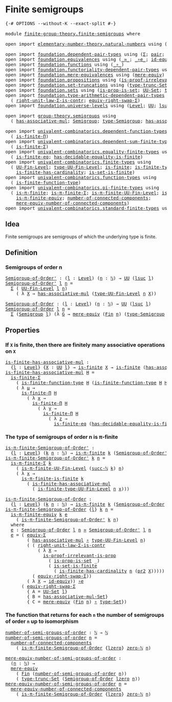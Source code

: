 # Finite semigroups

<pre class="Agda"><a id="30" class="Symbol">{-#</a> <a id="34" class="Keyword">OPTIONS</a> <a id="42" class="Pragma">--without-K</a> <a id="54" class="Pragma">--exact-split</a> <a id="68" class="Symbol">#-}</a>

<a id="73" class="Keyword">module</a> <a id="80" href="finite-group-theory.finite-semigroups.html" class="Module">finite-group-theory.finite-semigroups</a> <a id="118" class="Keyword">where</a>

<a id="125" class="Keyword">open</a> <a id="130" class="Keyword">import</a> <a id="137" href="elementary-number-theory.natural-numbers.html" class="Module">elementary-number-theory.natural-numbers</a> <a id="178" class="Keyword">using</a> <a id="184" class="Symbol">(</a><a id="185" href="elementary-number-theory.natural-numbers.html#1530" class="Datatype">ℕ</a><a id="186" class="Symbol">;</a> <a id="188" href="elementary-number-theory.natural-numbers.html#1564" class="InductiveConstructor">succ-ℕ</a><a id="194" class="Symbol">;</a> <a id="196" href="elementary-number-theory.natural-numbers.html#1551" class="InductiveConstructor">zero-ℕ</a><a id="202" class="Symbol">)</a>

<a id="205" class="Keyword">open</a> <a id="210" class="Keyword">import</a> <a id="217" href="foundation.dependent-pair-types.html" class="Module">foundation.dependent-pair-types</a> <a id="249" class="Keyword">using</a> <a id="255" class="Symbol">(</a><a id="256" href="foundation-core.dependent-pair-types.html#515" class="Record">Σ</a><a id="257" class="Symbol">;</a> <a id="259" href="foundation-core.dependent-pair-types.html#588" class="InductiveConstructor">pair</a><a id="263" class="Symbol">;</a> <a id="265" href="foundation-core.dependent-pair-types.html#605" class="Field">pr1</a><a id="268" class="Symbol">;</a> <a id="270" href="foundation-core.dependent-pair-types.html#617" class="Field">pr2</a><a id="273" class="Symbol">)</a>
<a id="275" class="Keyword">open</a> <a id="280" class="Keyword">import</a> <a id="287" href="foundation.equivalences.html" class="Module">foundation.equivalences</a> <a id="311" class="Keyword">using</a> <a id="317" class="Symbol">(</a><a id="318" href="foundation-core.equivalences.html#1621" class="Function Operator">_≃_</a><a id="321" class="Symbol">;</a> <a id="323" href="foundation-core.equivalences.html#7869" class="Function Operator">_∘e_</a><a id="327" class="Symbol">;</a> <a id="329" href="foundation-core.equivalences.html#2494" class="Function">id-equiv</a><a id="337" class="Symbol">)</a>
<a id="339" class="Keyword">open</a> <a id="344" class="Keyword">import</a> <a id="351" href="foundation.functions.html" class="Module">foundation.functions</a> <a id="372" class="Keyword">using</a> <a id="378" class="Symbol">(</a><a id="379" href="foundation-core.functions.html#420" class="Function Operator">_∘_</a><a id="382" class="Symbol">)</a>
<a id="384" class="Keyword">open</a> <a id="389" class="Keyword">import</a> <a id="396" href="foundation.functoriality-dependent-pair-types.html" class="Module">foundation.functoriality-dependent-pair-types</a> <a id="442" class="Keyword">using</a> <a id="448" class="Symbol">(</a><a id="449" href="foundation-core.functoriality-dependent-pair-types.html#10434" class="Function">equiv-Σ</a><a id="456" class="Symbol">)</a>
<a id="458" class="Keyword">open</a> <a id="463" class="Keyword">import</a> <a id="470" href="foundation.mere-equivalences.html" class="Module">foundation.mere-equivalences</a> <a id="499" class="Keyword">using</a> <a id="505" class="Symbol">(</a><a id="506" href="foundation.mere-equivalences.html#1415" class="Function">mere-equiv</a><a id="516" class="Symbol">)</a>
<a id="518" class="Keyword">open</a> <a id="523" class="Keyword">import</a> <a id="530" href="foundation.propositions.html" class="Module">foundation.propositions</a> <a id="554" class="Keyword">using</a> <a id="560" class="Symbol">(</a><a id="561" href="foundation-core.propositions.html#3047" class="Function">is-proof-irrelevant-is-prop</a><a id="588" class="Symbol">)</a>
<a id="590" class="Keyword">open</a> <a id="595" class="Keyword">import</a> <a id="602" href="foundation.set-truncations.html" class="Module">foundation.set-truncations</a> <a id="629" class="Keyword">using</a> <a id="635" class="Symbol">(</a><a id="636" href="foundation.set-truncations.html#3998" class="Function">type-trunc-Set</a><a id="650" class="Symbol">)</a>
<a id="652" class="Keyword">open</a> <a id="657" class="Keyword">import</a> <a id="664" href="foundation.sets.html" class="Module">foundation.sets</a> <a id="680" class="Keyword">using</a> <a id="686" class="Symbol">(</a><a id="687" href="foundation.sets.html#2421" class="Function">is-prop-is-set</a><a id="701" class="Symbol">;</a> <a id="703" href="foundation-core.sets.html#1190" class="Function">UU-Set</a><a id="709" class="Symbol">;</a> <a id="711" href="foundation-core.sets.html#1304" class="Function">type-Set</a><a id="719" class="Symbol">)</a>
<a id="721" class="Keyword">open</a> <a id="726" class="Keyword">import</a> <a id="733" href="foundation.type-arithmetic-dependent-pair-types.html" class="Module">foundation.type-arithmetic-dependent-pair-types</a> <a id="781" class="Keyword">using</a>
  <a id="789" class="Symbol">(</a> <a id="791" href="foundation-core.type-arithmetic-dependent-pair-types.html#4314" class="Function">right-unit-law-Σ-is-contr</a><a id="816" class="Symbol">;</a> <a id="818" href="foundation-core.type-arithmetic-dependent-pair-types.html#11512" class="Function">equiv-right-swap-Σ</a><a id="836" class="Symbol">)</a>
<a id="838" class="Keyword">open</a> <a id="843" class="Keyword">import</a> <a id="850" href="foundation.universe-levels.html" class="Module">foundation.universe-levels</a> <a id="877" class="Keyword">using</a> <a id="883" class="Symbol">(</a><a id="884" href="Agda.Primitive.html#597" class="Postulate">Level</a><a id="889" class="Symbol">;</a> <a id="891" href="foundation-core.universe-levels.html#235" class="Primitive">UU</a><a id="893" class="Symbol">;</a> <a id="895" href="Agda.Primitive.html#780" class="Primitive">lsuc</a><a id="899" class="Symbol">;</a> <a id="901" href="Agda.Primitive.html#764" class="Primitive">lzero</a><a id="906" class="Symbol">)</a>

<a id="909" class="Keyword">open</a> <a id="914" class="Keyword">import</a> <a id="921" href="group-theory.semigroups.html" class="Module">group-theory.semigroups</a> <a id="945" class="Keyword">using</a>
  <a id="953" class="Symbol">(</a> <a id="955" href="group-theory.semigroups.html#478" class="Function">has-associative-mul</a><a id="974" class="Symbol">;</a> <a id="976" href="group-theory.semigroups.html#750" class="Function">Semigroup</a><a id="985" class="Symbol">;</a> <a id="987" href="group-theory.semigroups.html#946" class="Function">type-Semigroup</a><a id="1001" class="Symbol">;</a> <a id="1003" href="group-theory.semigroups.html#624" class="Function">has-associative-mul-Set</a><a id="1026" class="Symbol">)</a>

<a id="1029" class="Keyword">open</a> <a id="1034" class="Keyword">import</a> <a id="1041" href="univalent-combinatorics.dependent-function-types.html" class="Module">univalent-combinatorics.dependent-function-types</a> <a id="1090" class="Keyword">using</a>
  <a id="1098" class="Symbol">(</a> <a id="1100" href="univalent-combinatorics.dependent-function-types.html#2753" class="Function">is-finite-Π</a><a id="1111" class="Symbol">)</a>
<a id="1113" class="Keyword">open</a> <a id="1118" class="Keyword">import</a> <a id="1125" href="univalent-combinatorics.dependent-sum-finite-types.html" class="Module">univalent-combinatorics.dependent-sum-finite-types</a> <a id="1176" class="Keyword">using</a>
  <a id="1184" class="Symbol">(</a> <a id="1186" href="univalent-combinatorics.dependent-sum-finite-types.html#2490" class="Function">is-finite-Σ</a><a id="1197" class="Symbol">)</a>
<a id="1199" class="Keyword">open</a> <a id="1204" class="Keyword">import</a> <a id="1211" href="univalent-combinatorics.equality-finite-types.html" class="Module">univalent-combinatorics.equality-finite-types</a> <a id="1257" class="Keyword">using</a>
  <a id="1265" class="Symbol">(</a> <a id="1267" href="univalent-combinatorics.equality-finite-types.html#2625" class="Function">is-finite-eq</a><a id="1279" class="Symbol">;</a> <a id="1281" href="univalent-combinatorics.equality-finite-types.html#1723" class="Function">has-decidable-equality-is-finite</a><a id="1313" class="Symbol">)</a>
<a id="1315" class="Keyword">open</a> <a id="1320" class="Keyword">import</a> <a id="1327" href="univalent-combinatorics.finite-types.html" class="Module">univalent-combinatorics.finite-types</a> <a id="1364" class="Keyword">using</a>
  <a id="1372" class="Symbol">(</a> <a id="1374" href="univalent-combinatorics.finite-types.html#5389" class="Function">UU-Fin-Level</a><a id="1386" class="Symbol">;</a> <a id="1388" href="univalent-combinatorics.finite-types.html#5484" class="Function">type-UU-Fin-Level</a><a id="1405" class="Symbol">;</a> <a id="1407" href="univalent-combinatorics.finite-types.html#4138" class="Function">is-finite</a><a id="1416" class="Symbol">;</a> <a id="1418" href="univalent-combinatorics.finite-types.html#10192" class="Function">is-finite-type-UU-Fin-Level</a><a id="1445" class="Symbol">;</a>
    <a id="1451" href="univalent-combinatorics.finite-types.html#12016" class="Function">is-finite-has-cardinality</a><a id="1476" class="Symbol">;</a> <a id="1478" href="univalent-combinatorics.finite-types.html#14532" class="Function">is-set-is-finite</a><a id="1494" class="Symbol">)</a>
<a id="1496" class="Keyword">open</a> <a id="1501" class="Keyword">import</a> <a id="1508" href="univalent-combinatorics.function-types.html" class="Module">univalent-combinatorics.function-types</a> <a id="1547" class="Keyword">using</a>
  <a id="1555" class="Symbol">(</a> <a id="1557" href="univalent-combinatorics.function-types.html#1212" class="Function">is-finite-function-type</a><a id="1580" class="Symbol">)</a>
<a id="1582" class="Keyword">open</a> <a id="1587" class="Keyword">import</a> <a id="1594" href="univalent-combinatorics.pi-finite-types.html" class="Module">univalent-combinatorics.pi-finite-types</a> <a id="1634" class="Keyword">using</a>
  <a id="1642" class="Symbol">(</a> <a id="1644" href="univalent-combinatorics.pi-finite-types.html#8807" class="Function">is-π-finite</a><a id="1655" class="Symbol">;</a> <a id="1657" href="univalent-combinatorics.pi-finite-types.html#34870" class="Function">is-π-finite-Σ</a><a id="1670" class="Symbol">;</a> <a id="1672" href="univalent-combinatorics.pi-finite-types.html#15889" class="Function">is-π-finite-UU-Fin-Level</a><a id="1696" class="Symbol">;</a> <a id="1698" href="univalent-combinatorics.pi-finite-types.html#14792" class="Function">is-π-finite-is-finite</a><a id="1719" class="Symbol">;</a>
    <a id="1725" href="univalent-combinatorics.pi-finite-types.html#11013" class="Function">is-π-finite-equiv</a><a id="1742" class="Symbol">;</a> <a id="1744" href="univalent-combinatorics.pi-finite-types.html#8085" class="Function">number-of-connected-components</a><a id="1774" class="Symbol">;</a>
    <a id="1780" href="univalent-combinatorics.pi-finite-types.html#8250" class="Function">mere-equiv-number-of-connected-components</a><a id="1821" class="Symbol">)</a>
<a id="1823" class="Keyword">open</a> <a id="1828" class="Keyword">import</a> <a id="1835" href="univalent-combinatorics.standard-finite-types.html" class="Module">univalent-combinatorics.standard-finite-types</a> <a id="1881" class="Keyword">using</a> <a id="1887" class="Symbol">(</a><a id="1888" href="univalent-combinatorics.standard-finite-types.html#2393" class="Function">Fin</a><a id="1891" class="Symbol">)</a>
</pre>
## Idea

Finite semigroups are semigroups of which the underlying type is finite.

## Definition

### Semigroups of order n

<pre class="Agda"><a id="Semigroup-of-Order&#39;"></a><a id="2031" href="finite-group-theory.finite-semigroups.html#2031" class="Function">Semigroup-of-Order&#39;</a> <a id="2051" class="Symbol">:</a> <a id="2053" class="Symbol">(</a><a id="2054" href="finite-group-theory.finite-semigroups.html#2054" class="Bound">l</a> <a id="2056" class="Symbol">:</a> <a id="2058" href="Agda.Primitive.html#597" class="Postulate">Level</a><a id="2063" class="Symbol">)</a> <a id="2065" class="Symbol">(</a><a id="2066" href="finite-group-theory.finite-semigroups.html#2066" class="Bound">n</a> <a id="2068" class="Symbol">:</a> <a id="2070" href="elementary-number-theory.natural-numbers.html#1530" class="Datatype">ℕ</a><a id="2071" class="Symbol">)</a> <a id="2073" class="Symbol">→</a> <a id="2075" href="foundation-core.universe-levels.html#235" class="Primitive">UU</a> <a id="2078" class="Symbol">(</a><a id="2079" href="Agda.Primitive.html#780" class="Primitive">lsuc</a> <a id="2084" href="finite-group-theory.finite-semigroups.html#2054" class="Bound">l</a><a id="2085" class="Symbol">)</a>
<a id="2087" href="finite-group-theory.finite-semigroups.html#2031" class="Function">Semigroup-of-Order&#39;</a> <a id="2107" href="finite-group-theory.finite-semigroups.html#2107" class="Bound">l</a> <a id="2109" href="finite-group-theory.finite-semigroups.html#2109" class="Bound">n</a> <a id="2111" class="Symbol">=</a>
  <a id="2115" href="foundation-core.dependent-pair-types.html#515" class="Record">Σ</a> <a id="2117" class="Symbol">(</a> <a id="2119" href="univalent-combinatorics.finite-types.html#5389" class="Function">UU-Fin-Level</a> <a id="2132" href="finite-group-theory.finite-semigroups.html#2107" class="Bound">l</a> <a id="2134" href="finite-group-theory.finite-semigroups.html#2109" class="Bound">n</a><a id="2135" class="Symbol">)</a>
    <a id="2141" class="Symbol">(</a> <a id="2143" class="Symbol">λ</a> <a id="2145" href="finite-group-theory.finite-semigroups.html#2145" class="Bound">X</a> <a id="2147" class="Symbol">→</a> <a id="2149" href="group-theory.semigroups.html#478" class="Function">has-associative-mul</a> <a id="2169" class="Symbol">(</a><a id="2170" href="univalent-combinatorics.finite-types.html#5484" class="Function">type-UU-Fin-Level</a> <a id="2188" href="finite-group-theory.finite-semigroups.html#2109" class="Bound">n</a> <a id="2190" href="finite-group-theory.finite-semigroups.html#2145" class="Bound">X</a><a id="2191" class="Symbol">))</a>

<a id="Semigroup-of-Order"></a><a id="2195" href="finite-group-theory.finite-semigroups.html#2195" class="Function">Semigroup-of-Order</a> <a id="2214" class="Symbol">:</a> <a id="2216" class="Symbol">(</a><a id="2217" href="finite-group-theory.finite-semigroups.html#2217" class="Bound">l</a> <a id="2219" class="Symbol">:</a> <a id="2221" href="Agda.Primitive.html#597" class="Postulate">Level</a><a id="2226" class="Symbol">)</a> <a id="2228" class="Symbol">(</a><a id="2229" href="finite-group-theory.finite-semigroups.html#2229" class="Bound">n</a> <a id="2231" class="Symbol">:</a> <a id="2233" href="elementary-number-theory.natural-numbers.html#1530" class="Datatype">ℕ</a><a id="2234" class="Symbol">)</a> <a id="2236" class="Symbol">→</a> <a id="2238" href="foundation-core.universe-levels.html#235" class="Primitive">UU</a> <a id="2241" class="Symbol">(</a><a id="2242" href="Agda.Primitive.html#780" class="Primitive">lsuc</a> <a id="2247" href="finite-group-theory.finite-semigroups.html#2217" class="Bound">l</a><a id="2248" class="Symbol">)</a>
<a id="2250" href="finite-group-theory.finite-semigroups.html#2195" class="Function">Semigroup-of-Order</a> <a id="2269" href="finite-group-theory.finite-semigroups.html#2269" class="Bound">l</a> <a id="2271" href="finite-group-theory.finite-semigroups.html#2271" class="Bound">n</a> <a id="2273" class="Symbol">=</a>
  <a id="2277" href="foundation-core.dependent-pair-types.html#515" class="Record">Σ</a> <a id="2279" class="Symbol">(</a><a id="2280" href="group-theory.semigroups.html#750" class="Function">Semigroup</a> <a id="2290" href="finite-group-theory.finite-semigroups.html#2269" class="Bound">l</a><a id="2291" class="Symbol">)</a> <a id="2293" class="Symbol">(λ</a> <a id="2296" href="finite-group-theory.finite-semigroups.html#2296" class="Bound">G</a> <a id="2298" class="Symbol">→</a> <a id="2300" href="foundation.mere-equivalences.html#1415" class="Function">mere-equiv</a> <a id="2311" class="Symbol">(</a><a id="2312" href="univalent-combinatorics.standard-finite-types.html#2393" class="Function">Fin</a> <a id="2316" href="finite-group-theory.finite-semigroups.html#2271" class="Bound">n</a><a id="2317" class="Symbol">)</a> <a id="2319" class="Symbol">(</a><a id="2320" href="group-theory.semigroups.html#946" class="Function">type-Semigroup</a> <a id="2335" href="finite-group-theory.finite-semigroups.html#2296" class="Bound">G</a><a id="2336" class="Symbol">))</a>
</pre>
## Properties

### If `X` is finite, then there are finitely many associative operations on `X`

<pre class="Agda"><a id="is-finite-has-associative-mul"></a><a id="2449" href="finite-group-theory.finite-semigroups.html#2449" class="Function">is-finite-has-associative-mul</a> <a id="2479" class="Symbol">:</a>
  <a id="2483" class="Symbol">{</a><a id="2484" href="finite-group-theory.finite-semigroups.html#2484" class="Bound">l</a> <a id="2486" class="Symbol">:</a> <a id="2488" href="Agda.Primitive.html#597" class="Postulate">Level</a><a id="2493" class="Symbol">}</a> <a id="2495" class="Symbol">{</a><a id="2496" href="finite-group-theory.finite-semigroups.html#2496" class="Bound">X</a> <a id="2498" class="Symbol">:</a> <a id="2500" href="foundation-core.universe-levels.html#235" class="Primitive">UU</a> <a id="2503" href="finite-group-theory.finite-semigroups.html#2484" class="Bound">l</a><a id="2504" class="Symbol">}</a> <a id="2506" class="Symbol">→</a> <a id="2508" href="univalent-combinatorics.finite-types.html#4138" class="Function">is-finite</a> <a id="2518" href="finite-group-theory.finite-semigroups.html#2496" class="Bound">X</a> <a id="2520" class="Symbol">→</a> <a id="2522" href="univalent-combinatorics.finite-types.html#4138" class="Function">is-finite</a> <a id="2532" class="Symbol">(</a><a id="2533" href="group-theory.semigroups.html#478" class="Function">has-associative-mul</a> <a id="2553" href="finite-group-theory.finite-semigroups.html#2496" class="Bound">X</a><a id="2554" class="Symbol">)</a>
<a id="2556" href="finite-group-theory.finite-semigroups.html#2449" class="Function">is-finite-has-associative-mul</a> <a id="2586" href="finite-group-theory.finite-semigroups.html#2586" class="Bound">H</a> <a id="2588" class="Symbol">=</a>
  <a id="2592" href="univalent-combinatorics.dependent-sum-finite-types.html#2490" class="Function">is-finite-Σ</a>
    <a id="2608" class="Symbol">(</a> <a id="2610" href="univalent-combinatorics.function-types.html#1212" class="Function">is-finite-function-type</a> <a id="2634" href="finite-group-theory.finite-semigroups.html#2586" class="Bound">H</a> <a id="2636" class="Symbol">(</a><a id="2637" href="univalent-combinatorics.function-types.html#1212" class="Function">is-finite-function-type</a> <a id="2661" href="finite-group-theory.finite-semigroups.html#2586" class="Bound">H</a> <a id="2663" href="finite-group-theory.finite-semigroups.html#2586" class="Bound">H</a><a id="2664" class="Symbol">))</a>
    <a id="2671" class="Symbol">(</a> <a id="2673" class="Symbol">λ</a> <a id="2675" href="finite-group-theory.finite-semigroups.html#2675" class="Bound">μ</a> <a id="2677" class="Symbol">→</a>
      <a id="2685" href="univalent-combinatorics.dependent-function-types.html#2753" class="Function">is-finite-Π</a> <a id="2697" href="finite-group-theory.finite-semigroups.html#2586" class="Bound">H</a>
        <a id="2707" class="Symbol">(</a> <a id="2709" class="Symbol">λ</a> <a id="2711" href="finite-group-theory.finite-semigroups.html#2711" class="Bound">x</a> <a id="2713" class="Symbol">→</a>
          <a id="2725" href="univalent-combinatorics.dependent-function-types.html#2753" class="Function">is-finite-Π</a> <a id="2737" href="finite-group-theory.finite-semigroups.html#2586" class="Bound">H</a>
            <a id="2751" class="Symbol">(</a> <a id="2753" class="Symbol">λ</a> <a id="2755" href="finite-group-theory.finite-semigroups.html#2755" class="Bound">y</a> <a id="2757" class="Symbol">→</a>
              <a id="2773" href="univalent-combinatorics.dependent-function-types.html#2753" class="Function">is-finite-Π</a> <a id="2785" href="finite-group-theory.finite-semigroups.html#2586" class="Bound">H</a>
                <a id="2803" class="Symbol">(</a> <a id="2805" class="Symbol">λ</a> <a id="2807" href="finite-group-theory.finite-semigroups.html#2807" class="Bound">z</a> <a id="2809" class="Symbol">→</a>
                  <a id="2829" href="univalent-combinatorics.equality-finite-types.html#2625" class="Function">is-finite-eq</a> <a id="2842" class="Symbol">(</a><a id="2843" href="univalent-combinatorics.equality-finite-types.html#1723" class="Function">has-decidable-equality-is-finite</a> <a id="2876" href="finite-group-theory.finite-semigroups.html#2586" class="Bound">H</a><a id="2877" class="Symbol">)))))</a>
</pre>
### The type of semigroups of order n is π-finite

<pre class="Agda"><a id="is-π-finite-Semigroup-of-Order&#39;"></a><a id="2947" href="finite-group-theory.finite-semigroups.html#2947" class="Function">is-π-finite-Semigroup-of-Order&#39;</a> <a id="2979" class="Symbol">:</a>
  <a id="2983" class="Symbol">{</a><a id="2984" href="finite-group-theory.finite-semigroups.html#2984" class="Bound">l</a> <a id="2986" class="Symbol">:</a> <a id="2988" href="Agda.Primitive.html#597" class="Postulate">Level</a><a id="2993" class="Symbol">}</a> <a id="2995" class="Symbol">(</a><a id="2996" href="finite-group-theory.finite-semigroups.html#2996" class="Bound">k</a> <a id="2998" href="finite-group-theory.finite-semigroups.html#2998" class="Bound">n</a> <a id="3000" class="Symbol">:</a> <a id="3002" href="elementary-number-theory.natural-numbers.html#1530" class="Datatype">ℕ</a><a id="3003" class="Symbol">)</a> <a id="3005" class="Symbol">→</a> <a id="3007" href="univalent-combinatorics.pi-finite-types.html#8807" class="Function">is-π-finite</a> <a id="3019" href="finite-group-theory.finite-semigroups.html#2996" class="Bound">k</a> <a id="3021" class="Symbol">(</a><a id="3022" href="finite-group-theory.finite-semigroups.html#2031" class="Function">Semigroup-of-Order&#39;</a> <a id="3042" href="finite-group-theory.finite-semigroups.html#2984" class="Bound">l</a> <a id="3044" href="finite-group-theory.finite-semigroups.html#2998" class="Bound">n</a><a id="3045" class="Symbol">)</a>
<a id="3047" href="finite-group-theory.finite-semigroups.html#2947" class="Function">is-π-finite-Semigroup-of-Order&#39;</a> <a id="3079" href="finite-group-theory.finite-semigroups.html#3079" class="Bound">k</a> <a id="3081" href="finite-group-theory.finite-semigroups.html#3081" class="Bound">n</a> <a id="3083" class="Symbol">=</a>
  <a id="3087" href="univalent-combinatorics.pi-finite-types.html#34870" class="Function">is-π-finite-Σ</a> <a id="3101" href="finite-group-theory.finite-semigroups.html#3079" class="Bound">k</a>
    <a id="3107" class="Symbol">(</a> <a id="3109" href="univalent-combinatorics.pi-finite-types.html#15889" class="Function">is-π-finite-UU-Fin-Level</a> <a id="3134" class="Symbol">(</a><a id="3135" href="elementary-number-theory.natural-numbers.html#1564" class="InductiveConstructor">succ-ℕ</a> <a id="3142" href="finite-group-theory.finite-semigroups.html#3079" class="Bound">k</a><a id="3143" class="Symbol">)</a> <a id="3145" href="finite-group-theory.finite-semigroups.html#3081" class="Bound">n</a><a id="3146" class="Symbol">)</a>
    <a id="3152" class="Symbol">(</a> <a id="3154" class="Symbol">λ</a> <a id="3156" href="finite-group-theory.finite-semigroups.html#3156" class="Bound">x</a> <a id="3158" class="Symbol">→</a>
      <a id="3166" href="univalent-combinatorics.pi-finite-types.html#14792" class="Function">is-π-finite-is-finite</a> <a id="3188" href="finite-group-theory.finite-semigroups.html#3079" class="Bound">k</a>
        <a id="3198" class="Symbol">(</a> <a id="3200" href="finite-group-theory.finite-semigroups.html#2449" class="Function">is-finite-has-associative-mul</a>
          <a id="3240" class="Symbol">(</a> <a id="3242" href="univalent-combinatorics.finite-types.html#10192" class="Function">is-finite-type-UU-Fin-Level</a> <a id="3270" href="finite-group-theory.finite-semigroups.html#3081" class="Bound">n</a> <a id="3272" href="finite-group-theory.finite-semigroups.html#3156" class="Bound">x</a><a id="3273" class="Symbol">)))</a>

<a id="is-π-finite-Semigroup-of-Order"></a><a id="3278" href="finite-group-theory.finite-semigroups.html#3278" class="Function">is-π-finite-Semigroup-of-Order</a> <a id="3309" class="Symbol">:</a>
  <a id="3313" class="Symbol">{</a><a id="3314" href="finite-group-theory.finite-semigroups.html#3314" class="Bound">l</a> <a id="3316" class="Symbol">:</a> <a id="3318" href="Agda.Primitive.html#597" class="Postulate">Level</a><a id="3323" class="Symbol">}</a> <a id="3325" class="Symbol">(</a><a id="3326" href="finite-group-theory.finite-semigroups.html#3326" class="Bound">k</a> <a id="3328" href="finite-group-theory.finite-semigroups.html#3328" class="Bound">n</a> <a id="3330" class="Symbol">:</a> <a id="3332" href="elementary-number-theory.natural-numbers.html#1530" class="Datatype">ℕ</a><a id="3333" class="Symbol">)</a> <a id="3335" class="Symbol">→</a> <a id="3337" href="univalent-combinatorics.pi-finite-types.html#8807" class="Function">is-π-finite</a> <a id="3349" href="finite-group-theory.finite-semigroups.html#3326" class="Bound">k</a> <a id="3351" class="Symbol">(</a><a id="3352" href="finite-group-theory.finite-semigroups.html#2195" class="Function">Semigroup-of-Order</a> <a id="3371" href="finite-group-theory.finite-semigroups.html#3314" class="Bound">l</a> <a id="3373" href="finite-group-theory.finite-semigroups.html#3328" class="Bound">n</a><a id="3374" class="Symbol">)</a>
<a id="3376" href="finite-group-theory.finite-semigroups.html#3278" class="Function">is-π-finite-Semigroup-of-Order</a> <a id="3407" class="Symbol">{</a><a id="3408" href="finite-group-theory.finite-semigroups.html#3408" class="Bound">l</a><a id="3409" class="Symbol">}</a> <a id="3411" href="finite-group-theory.finite-semigroups.html#3411" class="Bound">k</a> <a id="3413" href="finite-group-theory.finite-semigroups.html#3413" class="Bound">n</a> <a id="3415" class="Symbol">=</a>
  <a id="3419" href="univalent-combinatorics.pi-finite-types.html#11013" class="Function">is-π-finite-equiv</a> <a id="3437" href="finite-group-theory.finite-semigroups.html#3411" class="Bound">k</a> <a id="3439" href="finite-group-theory.finite-semigroups.html#3494" class="Function">e</a>
    <a id="3445" class="Symbol">(</a> <a id="3447" href="finite-group-theory.finite-semigroups.html#2947" class="Function">is-π-finite-Semigroup-of-Order&#39;</a> <a id="3479" href="finite-group-theory.finite-semigroups.html#3411" class="Bound">k</a> <a id="3481" href="finite-group-theory.finite-semigroups.html#3413" class="Bound">n</a><a id="3482" class="Symbol">)</a>
  <a id="3486" class="Keyword">where</a>
  <a id="3494" href="finite-group-theory.finite-semigroups.html#3494" class="Function">e</a> <a id="3496" class="Symbol">:</a> <a id="3498" href="finite-group-theory.finite-semigroups.html#2195" class="Function">Semigroup-of-Order</a> <a id="3517" href="finite-group-theory.finite-semigroups.html#3408" class="Bound">l</a> <a id="3519" href="finite-group-theory.finite-semigroups.html#3413" class="Bound">n</a> <a id="3521" href="foundation-core.equivalences.html#1621" class="Function Operator">≃</a> <a id="3523" href="finite-group-theory.finite-semigroups.html#2031" class="Function">Semigroup-of-Order&#39;</a> <a id="3543" href="finite-group-theory.finite-semigroups.html#3408" class="Bound">l</a> <a id="3545" href="finite-group-theory.finite-semigroups.html#3413" class="Bound">n</a>
  <a id="3549" href="finite-group-theory.finite-semigroups.html#3494" class="Function">e</a> <a id="3551" class="Symbol">=</a> <a id="3553" class="Symbol">(</a> <a id="3555" href="foundation-core.functoriality-dependent-pair-types.html#10434" class="Function">equiv-Σ</a>
        <a id="3571" class="Symbol">(</a> <a id="3573" href="group-theory.semigroups.html#478" class="Function">has-associative-mul</a> <a id="3593" href="foundation-core.functions.html#420" class="Function Operator">∘</a> <a id="3595" href="univalent-combinatorics.finite-types.html#5484" class="Function">type-UU-Fin-Level</a> <a id="3613" href="finite-group-theory.finite-semigroups.html#3413" class="Bound">n</a><a id="3614" class="Symbol">)</a>
        <a id="3624" class="Symbol">(</a> <a id="3626" class="Symbol">(</a> <a id="3628" href="foundation-core.type-arithmetic-dependent-pair-types.html#4314" class="Function">right-unit-law-Σ-is-contr</a>
            <a id="3666" class="Symbol">(</a> <a id="3668" class="Symbol">λ</a> <a id="3670" href="finite-group-theory.finite-semigroups.html#3670" class="Bound">X</a> <a id="3672" class="Symbol">→</a>
              <a id="3688" href="foundation-core.propositions.html#3047" class="Function">is-proof-irrelevant-is-prop</a>
                <a id="3732" class="Symbol">(</a> <a id="3734" href="foundation.sets.html#2421" class="Function">is-prop-is-set</a> <a id="3749" class="Symbol">_)</a>
                <a id="3768" class="Symbol">(</a> <a id="3770" href="univalent-combinatorics.finite-types.html#14532" class="Function">is-set-is-finite</a>
                  <a id="3805" class="Symbol">(</a> <a id="3807" href="univalent-combinatorics.finite-types.html#12016" class="Function">is-finite-has-cardinality</a> <a id="3833" href="finite-group-theory.finite-semigroups.html#3413" class="Bound">n</a> <a id="3835" class="Symbol">(</a><a id="3836" href="foundation-core.dependent-pair-types.html#617" class="Field">pr2</a> <a id="3840" href="finite-group-theory.finite-semigroups.html#3670" class="Bound">X</a><a id="3841" class="Symbol">)))))</a> <a id="3847" href="foundation-core.equivalences.html#7869" class="Function Operator">∘e</a>
          <a id="3860" class="Symbol">(</a> <a id="3862" href="foundation-core.type-arithmetic-dependent-pair-types.html#11512" class="Function">equiv-right-swap-Σ</a><a id="3880" class="Symbol">))</a>
        <a id="3891" class="Symbol">(</a> <a id="3893" class="Symbol">λ</a> <a id="3895" href="finite-group-theory.finite-semigroups.html#3895" class="Bound">X</a> <a id="3897" class="Symbol">→</a> <a id="3899" href="foundation-core.equivalences.html#2494" class="Function">id-equiv</a><a id="3907" class="Symbol">))</a> <a id="3910" href="foundation-core.equivalences.html#7869" class="Function Operator">∘e</a>
      <a id="3919" class="Symbol">(</a> <a id="3921" href="foundation-core.type-arithmetic-dependent-pair-types.html#11512" class="Function">equiv-right-swap-Σ</a>
        <a id="3948" class="Symbol">{</a> <a id="3950" class="Argument">A</a> <a id="3952" class="Symbol">=</a> <a id="3954" href="foundation-core.sets.html#1190" class="Function">UU-Set</a> <a id="3961" href="finite-group-theory.finite-semigroups.html#3408" class="Bound">l</a><a id="3962" class="Symbol">}</a>
        <a id="3972" class="Symbol">{</a> <a id="3974" class="Argument">B</a> <a id="3976" class="Symbol">=</a> <a id="3978" href="group-theory.semigroups.html#624" class="Function">has-associative-mul-Set</a><a id="4001" class="Symbol">}</a>
        <a id="4011" class="Symbol">{</a> <a id="4013" class="Argument">C</a> <a id="4015" class="Symbol">=</a> <a id="4017" href="foundation.mere-equivalences.html#1415" class="Function">mere-equiv</a> <a id="4028" class="Symbol">(</a><a id="4029" href="univalent-combinatorics.standard-finite-types.html#2393" class="Function">Fin</a> <a id="4033" href="finite-group-theory.finite-semigroups.html#3413" class="Bound">n</a><a id="4034" class="Symbol">)</a> <a id="4036" href="foundation-core.functions.html#420" class="Function Operator">∘</a> <a id="4038" href="foundation-core.sets.html#1304" class="Function">type-Set</a><a id="4046" class="Symbol">})</a>
</pre>
### The function that returns for each `n` the number of semigroups of order `n` up to isomorphism

<pre class="Agda"><a id="number-of-semi-groups-of-order"></a><a id="4162" href="finite-group-theory.finite-semigroups.html#4162" class="Function">number-of-semi-groups-of-order</a> <a id="4193" class="Symbol">:</a> <a id="4195" href="elementary-number-theory.natural-numbers.html#1530" class="Datatype">ℕ</a> <a id="4197" class="Symbol">→</a> <a id="4199" href="elementary-number-theory.natural-numbers.html#1530" class="Datatype">ℕ</a>
<a id="4201" href="finite-group-theory.finite-semigroups.html#4162" class="Function">number-of-semi-groups-of-order</a> <a id="4232" href="finite-group-theory.finite-semigroups.html#4232" class="Bound">n</a> <a id="4234" class="Symbol">=</a>
  <a id="4238" href="univalent-combinatorics.pi-finite-types.html#8085" class="Function">number-of-connected-components</a>
    <a id="4273" class="Symbol">(</a> <a id="4275" href="finite-group-theory.finite-semigroups.html#3278" class="Function">is-π-finite-Semigroup-of-Order</a> <a id="4306" class="Symbol">{</a><a id="4307" href="Agda.Primitive.html#764" class="Primitive">lzero</a><a id="4312" class="Symbol">}</a> <a id="4314" href="elementary-number-theory.natural-numbers.html#1551" class="InductiveConstructor">zero-ℕ</a> <a id="4321" href="finite-group-theory.finite-semigroups.html#4232" class="Bound">n</a><a id="4322" class="Symbol">)</a>

<a id="mere-equiv-number-of-semi-groups-of-order"></a><a id="4325" href="finite-group-theory.finite-semigroups.html#4325" class="Function">mere-equiv-number-of-semi-groups-of-order</a> <a id="4367" class="Symbol">:</a>
  <a id="4371" class="Symbol">(</a><a id="4372" href="finite-group-theory.finite-semigroups.html#4372" class="Bound">n</a> <a id="4374" class="Symbol">:</a> <a id="4376" href="elementary-number-theory.natural-numbers.html#1530" class="Datatype">ℕ</a><a id="4377" class="Symbol">)</a> <a id="4379" class="Symbol">→</a>
  <a id="4383" href="foundation.mere-equivalences.html#1415" class="Function">mere-equiv</a>
    <a id="4398" class="Symbol">(</a> <a id="4400" href="univalent-combinatorics.standard-finite-types.html#2393" class="Function">Fin</a> <a id="4404" class="Symbol">(</a><a id="4405" href="finite-group-theory.finite-semigroups.html#4162" class="Function">number-of-semi-groups-of-order</a> <a id="4436" href="finite-group-theory.finite-semigroups.html#4372" class="Bound">n</a><a id="4437" class="Symbol">))</a>
    <a id="4444" class="Symbol">(</a> <a id="4446" href="foundation.set-truncations.html#3998" class="Function">type-trunc-Set</a> <a id="4461" class="Symbol">(</a><a id="4462" href="finite-group-theory.finite-semigroups.html#2195" class="Function">Semigroup-of-Order</a> <a id="4481" href="Agda.Primitive.html#764" class="Primitive">lzero</a> <a id="4487" href="finite-group-theory.finite-semigroups.html#4372" class="Bound">n</a><a id="4488" class="Symbol">))</a>
<a id="4491" href="finite-group-theory.finite-semigroups.html#4325" class="Function">mere-equiv-number-of-semi-groups-of-order</a> <a id="4533" href="finite-group-theory.finite-semigroups.html#4533" class="Bound">n</a> <a id="4535" class="Symbol">=</a>
  <a id="4539" href="univalent-combinatorics.pi-finite-types.html#8250" class="Function">mere-equiv-number-of-connected-components</a>
    <a id="4585" class="Symbol">(</a> <a id="4587" href="finite-group-theory.finite-semigroups.html#3278" class="Function">is-π-finite-Semigroup-of-Order</a> <a id="4618" class="Symbol">{</a><a id="4619" href="Agda.Primitive.html#764" class="Primitive">lzero</a><a id="4624" class="Symbol">}</a> <a id="4626" href="elementary-number-theory.natural-numbers.html#1551" class="InductiveConstructor">zero-ℕ</a> <a id="4633" href="finite-group-theory.finite-semigroups.html#4533" class="Bound">n</a><a id="4634" class="Symbol">)</a>
</pre>